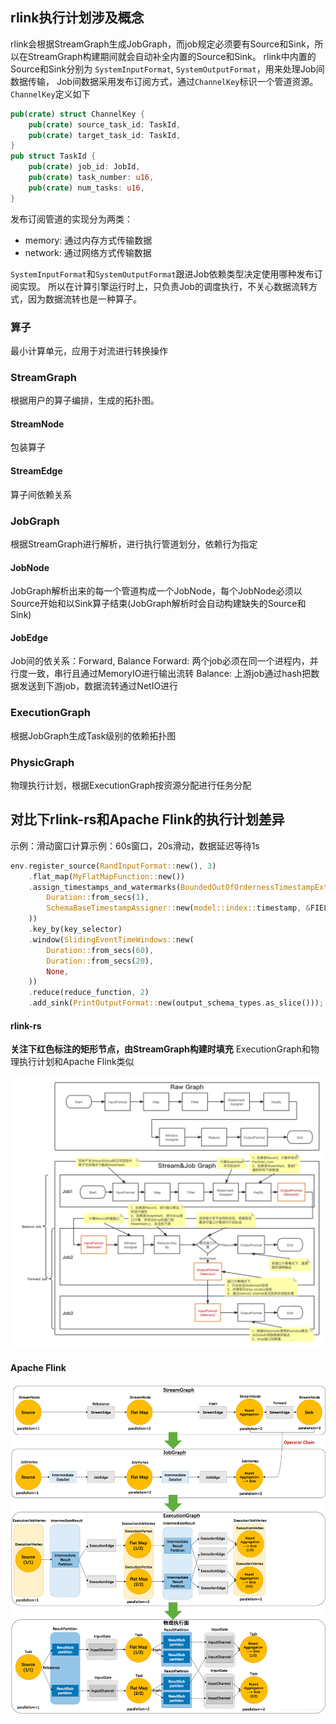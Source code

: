 
## rlink执行计划涉及概念

rlink会根据StreamGraph生成JobGraph，而job规定必须要有Source和Sink，所以在StreamGraph构建期间就会自动补全内置的Source和Sink。
rlink中内置的Source和Sink分别为 `SystemInputFormat`, `SystemOutputFormat`，用来处理Job间数据传输，
Job间数据采用发布订阅方式，通过`ChannelKey`标识一个管道资源。`ChannelKey`定义如下
```rust
pub(crate) struct ChannelKey {
    pub(crate) source_task_id: TaskId,
    pub(crate) target_task_id: TaskId,
}
pub struct TaskId {
    pub(crate) job_id: JobId,
    pub(crate) task_number: u16,
    pub(crate) num_tasks: u16,
}
```

发布订阅管道的实现分为两类：
* memory: 通过内存方式传输数据
* network: 通过网络方式传输数据

`SystemInputFormat`和`SystemOutputFormat`跟进Job依赖类型决定使用哪种发布订阅实现。
所以在计算引擎运行时上，只负责Job的调度执行，不关心数据流转方式，因为数据流转也是一种算子。

### 算子
最小计算单元，应用于对流进行转换操作

### StreamGraph
根据用户的算子编排，生成的拓扑图。

#### StreamNode
包装算子

#### StreamEdge
算子间依赖关系

### JobGraph
根据StreamGraph进行解析，进行执行管道划分，依赖行为指定

#### JobNode
JobGraph解析出来的每一个管道构成一个JobNode，每个JobNode必须以Source开始和以Sink算子结束(JobGraph解析时会自动构建缺失的Source和Sink)

#### JobEdge
Job间的依关系：Forward, Balance
Forward: 两个job必须在同一个进程内，并行度一致，串行且通过MemoryIO进行输出流转
Balance: 上游job通过hash把数据发送到下游job，数据流转通过NetIO进行

### ExecutionGraph
根据JobGraph生成Task级别的依赖拓扑图

### PhysicGraph
物理执行计划，根据ExecutionGraph按资源分配进行任务分配

## 对比下rlink-rs和Apache Flink的执行计划差异
示例：滑动窗口计算示例：60s窗口，20s滑动，数据延迟等待1s
```rust
env.register_source(RandInputFormat::new(), 3)
    .flat_map(MyFlatMapFunction::new())
    .assign_timestamps_and_watermarks(BoundedOutOfOrdernessTimestampExtractor::new(
        Duration::from_secs(1),
        SchemaBaseTimestampAssigner::new(model::index::timestamp, &FIELD_TYPE),
    ))
    .key_by(key_selector)
    .window(SlidingEventTimeWindows::new(
        Duration::from_secs(60),
        Duration::from_secs(20),
        None,
    ))
    .reduce(reduce_function, 2)
    .add_sink(PrintOutputFormat::new(output_schema_types.as_slice()));
```

#### rlink-rs
**关注下红色标注的矩形节点，由StreamGraph构建时填充**
ExecutionGraph和物理执行计划和Apache Flink类似

![img.svg](imgs/rlink-graph.png)

#### Apache Flink
![img.png](imgs/img.png)